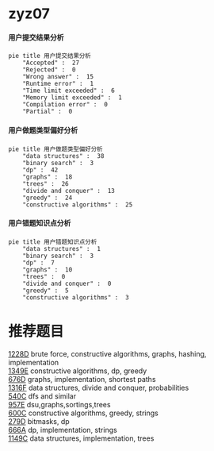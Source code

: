 # zyz07

<!-- tabs:start -->



#### **用户提交结果分析**

```mermaid
pie title 用户提交结果分析
    "Accepted" :  27
    "Rejected" :  0
    "Wrong answer" :  15
    "Runtime error" :  1
    "Time limit exceeded" :  6
    "Memory limit exceeded" :  1
    "Compilation error" :  0
    "Partial" :  0
```

#### **用户做题类型偏好分析**

```mermaid
pie title 用户做题类型偏好分析
    "data structures" :  38
    "binary search" :  3
    "dp" :  42
    "graphs" :  18
    "trees" :  26
    "divide and conquer" :  13
    "greedy" :  24
    "constructive algorithms" :  25
```
#### **用户错题知识点分析**

```mermaid
pie title 用户错题知识点分析
    "data structures" :  1
    "binary search" :  3
    "dp" :  7
    "graphs" :  10
    "trees" :  0
    "divide and conquer" :  0
    "greedy" :  5
    "constructive algorithms" :  3
```



<!-- tabs:end -->
# 推荐题目
[1228D](https://codeforces.com/contest/1228/problem/D)		brute force,
                        constructive algorithms,
                        graphs,
                        hashing,
                        implementation		  
[1349E](https://codeforces.com/contest/1349/problem/E)		constructive algorithms,
                        dp,
                        greedy		  
[676D](https://codeforces.com/contest/676/problem/D)		graphs,
                        implementation,
                        shortest paths		  
[1316F](https://codeforces.com/contest/1316/problem/F)		data structures,
                        divide and conquer,
                        probabilities		  
[540C](https://codeforces.com/contest/540/problem/C)		dfs and similar		  
[957E](https://codeforces.com/contest/957/problem/E)		dsu,graphs,sortings,trees		  
[600C](https://codeforces.com/contest/600/problem/C)		constructive algorithms,
                        greedy,
                        strings		  
[279D](https://codeforces.com/contest/279/problem/D)		bitmasks,
                        dp		  
[666A](https://codeforces.com/contest/666/problem/A)		dp,
                        implementation,
                        strings		  
[1149C](https://codeforces.com/contest/1149/problem/C)		data structures,
                        implementation,
                        trees		  
